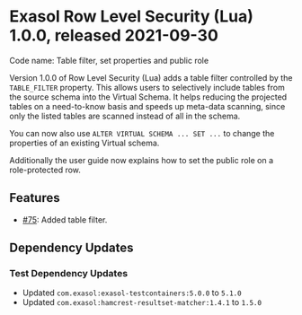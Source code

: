 # Exasol Row Level Security (Lua) 1.0.0, released 2021-09-30

Code name: Table filter, set properties and public role

Version 1.0.0 of Row Level Security (Lua) adds a table filter controlled by the `TABLE_FILTER` property. This allows users to selectively include tables from the source schema into the Virtual Schema. It helps reducing the projected tables on a need-to-know basis and speeds up meta-data scanning, since only the listed tables are scanned instead of all in the schema.

You can now also use `ALTER VIRTUAL SCHEMA ... SET ...` to change the properties of an existing Virtual schema.

Additionally the user guide now explains how to set the public role on a role-protected row.

## Features

* [#75](https://github.com/exasol/row-level-security-lua/issues/75): Added table filter.

## Dependency Updates

### Test Dependency Updates

* Updated `com.exasol:exasol-testcontainers:5.0.0` to `5.1.0`
* Updated `com.exasol:hamcrest-resultset-matcher:1.4.1` to `1.5.0`
